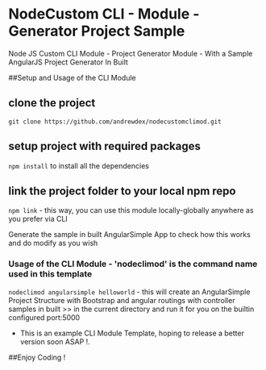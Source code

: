 # NodeCustom CLI - Module - Generator Project Sample
Node JS Custom CLI Module - Project Generator Module -  With a Sample AngularJS Project Generator In Built

##Setup and Usage of the CLI Module

## clone the project
`git clone https://github.com/andrewdex/nodecustomclimod.git`

## setup project with required packages
`npm install` to install all the dependencies

## link the project folder to your local npm repo
`npm link` - this way, you can use this module locally-globally anywhere as you prefer via CLI

Generate the sample in built AngularSimple App to check how this works and do modify as you wish

### Usage of the CLI Module - 'nodeclimod' is the command name used in this template

`nodeclimod angularsimple helloworld` - this will create an AngularSimple Project Structure with Bootstrap and angular routings with controller samples in built >> in the current directory and run it for you on the builtin configured port:5000


* This is an example CLI Module Template, hoping to release a better version soon ASAP !.

##Enjoy Coding !
